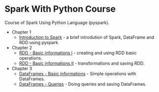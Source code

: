 # Spark With Python Course


Course of Spark Using Python Language (pyspark).

- Chapter 1
    - [Introduction to Spark](/course/101-intro-to-spark.ipynb) - a brief introdution of Spark, DataFrame and RDD using pyspark.
- Chapter 2
    - [RDD - Basic informations I](/course/201-basic-informations-I.ipynb) - creating and using RDD basic operations.
    - [RDD - Basic informations II](/course/202-basic-informations-II.ipynb) - transformations and saving RDD.
- Chapter 3
    - [DataFrames - Basic informations](/course/301-dataframes-basics.ipynb) - Simple operations with DataFrames.
    - [DataFrames - Queries](/course/302-dataframes-queries.ipynb) - Doing queries and saving DataFrames.
